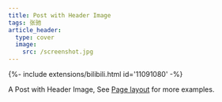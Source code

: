```yaml
---
title: Post with Header Image
tags: 张驰
article_header:
  type: cover
  image:
    src: /screenshot.jpg
---
```

{%- include extensions/bilibili.html id='11091080' -%}

A Post with Header Image, See [Page layout](https://kitian616.github.io/jekyll-TeXt-theme/samples.html#page-layout) for more examples.

<!--more-->

